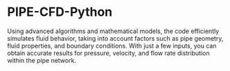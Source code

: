 # PIPE-CFD-Python
Using advanced algorithms and mathematical models, the code efficiently simulates fluid behavior, taking into account factors such as pipe geometry, fluid properties, and boundary conditions. With just a few inputs, you can obtain accurate results for pressure, velocity, and flow rate distribution within the pipe network.
